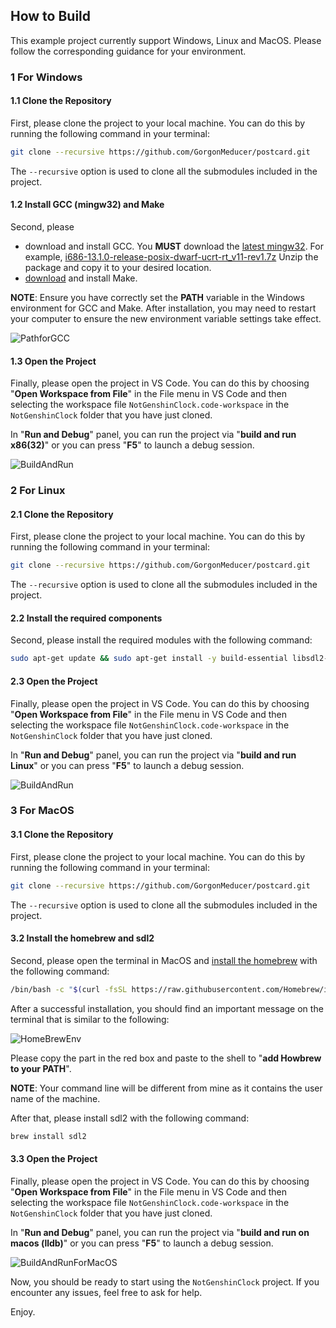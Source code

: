 
## How to Build

This example project currently support Windows, Linux and MacOS. Please follow the corresponding guidance for your environment.

### 1 For Windows

#### 1.1 Clone the Repository

First, please clone the project to your local machine. You can do this by running the following command in your terminal:

```bash
git clone --recursive https://github.com/GorgonMeducer/postcard.git
```

The `--recursive` option is used to clone all the submodules included in the project.

#### 1.2 Install GCC (mingw32) and Make

Second, please 

- download and install GCC. You **MUST** download the [latest mingw32](https://github.com/niXman/mingw-builds-binaries/releases/). For example, [i686-13.1.0-release-posix-dwarf-ucrt-rt_v11-rev1.7z](https://github.com/niXman/mingw-builds-binaries/releases/download/13.1.0-rt_v11-rev1/i686-13.1.0-release-posix-dwarf-ucrt-rt_v11-rev1.7z) Unzip the package and copy it to your desired location. 
- [download](https://gnuwin32.sourceforge.net/packages/make.htm) and install Make.

**NOTE**: Ensure you have correctly set the **PATH** variable in the Windows environment for GCC and Make. After installation, you may need to restart your computer to ensure the new environment variable settings take effect.

![PathforGCC](./doc/pictures/path_for_gcc.png) 



#### 1.3 Open the Project

Finally, please open the project in VS Code. You can do this by choosing "**Open Workspace from File**"  in the File menu in VS Code and then selecting the workspace file `NotGenshinClock.code-workspace` in the `NotGenshinClock` folder that you have just cloned.

In "**Run and Debug**" panel, you can run the project via "**build and run x86(32)**" or you can press "**F5**" to launch a debug session.

![BuildAndRun](./doc/pictures/build_and_run.png) 



### 2 For Linux

#### 2.1 Clone the Repository

First, please clone the project to your local machine. You can do this by running the following command in your terminal:

```bash
git clone --recursive https://github.com/GorgonMeducer/postcard.git
```

The `--recursive` option is used to clone all the submodules included in the project.



#### 2.2 Install the required components

Second, please install the required modules with the following command:

```sh
sudo apt-get update && sudo apt-get install -y build-essential libsdl2-dev gdb-multiarch imagemagick cups
```



#### 2.3 Open the Project

Finally, please open the project in VS Code. You can do this by choosing "**Open Workspace from File**"  in the File menu in VS Code and then selecting the workspace file `NotGenshinClock.code-workspace` in the `NotGenshinClock` folder that you have just cloned.

In "**Run and Debug**" panel, you can run the project via "**build and run Linux**" or you can press "**F5**" to launch a debug session.

![BuildAndRun](./doc/pictures/build_and_run.png) 



### 3 For MacOS

#### 3.1 Clone the Repository

First, please clone the project to your local machine. You can do this by running the following command in your terminal:

```bash
git clone --recursive https://github.com/GorgonMeducer/postcard.git
```

The `--recursive` option is used to clone all the submodules included in the project.



#### 3.2 Install the homebrew and sdl2

Second, please open the terminal in MacOS and [install the homebrew](https://brew.sh/) with the following command:

```sh
/bin/bash -c "$(curl -fsSL https://raw.githubusercontent.com/Homebrew/install/HEAD/install.sh)"
```

After a successful installation, you should find an important message on the terminal that is similar to the following:

![HomeBrewEnv](./doc/pictures/homebrewenv.png)

Please copy the part in the red box and paste to the shell to "**add Howbrew to your PATH**". 

**NOTE**: Your command line will be different from mine as it contains the user name of the machine. 



After that, please install sdl2 with the following command:

```sh
brew install sdl2
```



#### 3.3 Open the Project

Finally, please open the project in VS Code. You can do this by choosing "**Open Workspace from File**"  in the File menu in VS Code and then selecting the workspace file `NotGenshinClock.code-workspace` in the `NotGenshinClock` folder that you have just cloned.

In "**Run and Debug**" panel, you can run the project via "**build and run on macos (lldb)**" or you can press "**F5**" to launch a debug session.

![BuildAndRunForMacOS](./doc/pictures/build_and_run_for_macos.png) 



Now, you should be ready to start using the `NotGenshinClock` project. If you encounter any issues, feel free to ask for help.

Enjoy.
